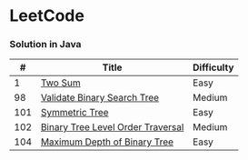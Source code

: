 # LeetCode
### Solution in Java

| #      | Title                                                        | Difficulty |
| ------ | ------------------------------------------------------------ | ---------- |
| 1      | [Two Sum](https://github.com/xiaodu01/leetcode/blob/master/src/java/easy/TwoSum.java) | Easy       |
| 98     | [Validate Binary Search Tree](https://github.com/xiaodu01/leetcode/blob/master/src/java/medium/ValidateBinarySearchTree.java) | Medium       |
| 101    | [Symmetric Tree](https://github.com/xiaodu01/leetcode/blob/master/src/java/easy/SymmetricTree.java) | Easy       |
| 102    | [Binary Tree Level Order Traversal](https://github.com/xiaodu01/leetcode/blob/master/src/java/medium/BinaryTreeLevelOrderTraversal.java) | Medium       |
| 104    | [Maximum Depth of Binary Tree](https://github.com/xiaodu01/leetcode/blob/master/src/java/easy/MaxDepth.java) | Easy       |







